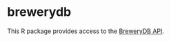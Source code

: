 # brewerydb
This R package provides access to the [BreweryDB API](https://brewerydb.com/developers/docs/endpoint).
